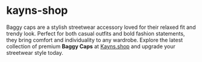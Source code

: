 # kayns-shop
Baggy caps are a stylish streetwear accessory loved for their relaxed fit and trendy look. Perfect for both casual outfits and bold fashion statements, they bring comfort and individuality to any wardrobe. Explore the latest collection of premium **Baggy Caps** at [Kayns.shop](https://kayns.shop/) and upgrade your streetwear style today.

